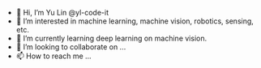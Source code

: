 - 👋 Hi, I’m Yu Lin @yl-code-it
- 👀 I’m interested in machine learning, machine vision, robotics, sensing, etc.
- 🌱 I’m currently learning deep learning on machine vision.
- 💞️ I’m looking to collaborate on ... 
- 📫 How to reach me ...

<!---
yl-code-it/yl-code-it is a ✨ special ✨ repository because its `README.md` (this file) appears on your GitHub profile.
You can click the Preview link to take a look at your changes.
--->
